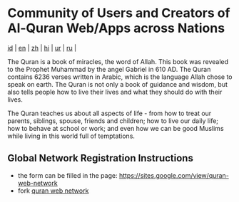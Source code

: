# Community of Users and Creators of Al-Quran Web/Apps across Nations
[id](README.md) | [en](README.en.md) | [zh](README.zh.md) | [hi](README.hi.md) | [ur](README.ur.md) | [ru](README.ru.md) |

The Quran is a book of miracles, the word of Allah. This book was revealed to the Prophet Muhammad by the angel Gabriel in 610 AD. The Quran contains 6236 verses written in Arabic, which is the language Allah chose to speak on earth. The Quran is not only a book of guidance and wisdom, but also tells people how to live their lives and what they should do with their lives.

The Quran teaches us about all aspects of life - from how to treat our parents, siblings, spouse, friends and children; how to live our daily life; how to behave at school or work; and even how we can be good Muslims while living in this world full of temptations.

## Global Network Registration Instructions

- the form can be filled in the page: https://sites.google.com/view/quran-web-network
- fork [quran web network](https://github.com/quran-web-online/alquran-30juz.netlify.app/fork)
<!---
quran-web-online/quran-web-online is a special repository because its `README.md` (this file) appears on your GitHub profile.
You can click the Preview link to take a look at your changes.
--->
